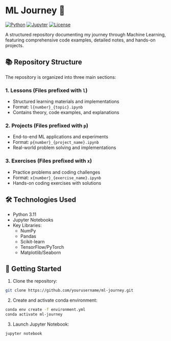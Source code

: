 # ML Journey 🤖

[![Python](https://img.shields.io/badge/Python-3.11-blue.svg)](https://www.python.org/)
[![Jupyter](https://img.shields.io/badge/Jupyter-Notebook-orange.svg)](https://jupyter.org/)
[![License](https://img.shields.io/badge/License-MIT-green.svg)](LICENSE)

A structured repository documenting my journey through Machine Learning, featuring comprehensive code examples, detailed notes, and hands-on projects.

## 📚 Repository Structure

The repository is organized into three main sections:

### 1. Lessons (Files prefixed with `l`)
- Structured learning materials and implementations
- Format: `l{number}_{topic}.ipynb`
- Contains theory, code examples, and explanations

### 2. Projects (Files prefixed with `p`)
- End-to-end ML applications and experiments
- Format: `p{number}_{project_name}.ipynb`
- Real-world problem solving and implementations

### 3. Exercises (Files prefixed with `x`)
- Practice problems and coding challenges
- Format: `x{number}_{exercise_name}.ipynb`
- Hands-on coding exercises with solutions

## 🛠 Technologies Used

- Python 3.11
- Jupyter Notebooks
- Key Libraries:
  - NumPy
  - Pandas
  - Scikit-learn
  - TensorFlow/PyTorch
  - Matplotlib/Seaborn

## 🚀 Getting Started

1. Clone the repository:
```bash
git clone https://github.com/yourusername/ml-journey.git
```

2. Create and activate conda environment:
```bash
conda env create -f environment.yml
conda activate ml-journey
```

3. Launch Jupyter Notebook:
```bash
jupyter notebook
```

